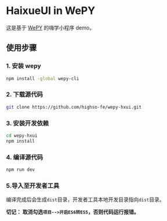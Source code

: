 # HaixueUI in WePY

这是基于 [WePY](https://github.com/wepyjs/wepy) 的嗨学小程序 demo。

## 使用步骤

### 1. 安装 wepy
```bash
npm install -global wepy-cli
```

### 2. 下载源代码
```bash
git clone https://github.com/highso-fe/wepy-hxui.git
```

### 3. 安装开发依赖
```bash
cd wepy-hxui
npm install
```

### 4. 编译源代码
```bash
npm run dev
```

### 5.导入至开发者工具

编译完成后会生成`dist`目录，开发者工具本地开发目录指向`dist`目录。

**切记： 取消勾选`项目-->开启ES6转ES5`，否则代码运行报错。**
